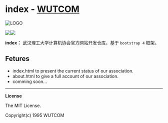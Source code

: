 # index - [WUTCOM](https://wutcom.club)

![LOGO](https://avatars3.githubusercontent.com/u/40829206?s=400&u=9c41875ca0ee5532d15aebacc4b16b125de83444&v=4)

![](https://img.shields.io/github/license/mashape/apistatus.svg)![](https://img.shields.io/badge/alpha-0.0.2-blue.svg)

**index：** 武汉理工大学计算机协会官方网站开发仓库，基于 `bootstrap 4` 框架。

## Fetures

- index.html to present the current status of our association.
- about.html to give a full account of our association.
- comming soon...

---

**License**

The MIT License.

Copyright(c) 1995 WUTCOM
